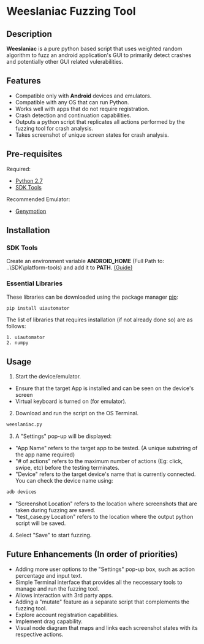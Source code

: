 # Weeslaniac Fuzzing Tool


## Description
**Weeslaniac** is a pure python based script that uses weighted random algorithm to fuzz an android application's GUI to primarily detect crashes and potentially other GUI related vulerabilities.


## Features

- Compatible only with **Android** devices and emulators.
- Compatible with any OS that can run Python.
- Works well with apps that do not require registration.
- Crash detection and continuation capabilities. 
- Outputs a python script that replicates all actions performed by the fuzzing tool for crash analysis.
- Takes screenshot of unique screen states for crash analysis.


## Pre-requisites

Required:
- [Python 2.7](https://www.python.org/downloads/release/python-2713/)
- [SDK Tools](https://developer.android.com/studio/)

Recommended Emulator:
- [Genymotion](https://www.genymotion.com/)


## Installation

### SDK Tools

Create an environment variable **ANDROID_HOME** (Full Path to: ..\SDK\platform-tools) and add it to **PATH**.
[(Guide)](https://www.360logica.com/blog/how-to-set-path-environmental-variable-for-sdk-in-windows/)



### Essential Libraries

These libraries can be downloaded using the package manager [pip](https://pip.pypa.io/en/stable/):

```bash
pip install uiautomator
```

The list of libraries that requires installation (if not already done so) are as follows:

```
1. uiautomator
2. numpy
```


## Usage

1. Start the device/emulator. 
- Ensure that the target App is installed and can be seen on the device's screen
- Virtual keyboard is turned on (for emulator).

2. Download and run the script on the OS Terminal.

```bash
weeslaniac.py
```

3. A "Settings" pop-up will be displayed:

- "App Name" refers to the target app to be tested. (A unique substring of the app name required)
- "# of actions" refers to the maximum number of actions (Eg: click, swipe, etc) before the testing terminates.
- "Device" refers to the target device's name that is currently connected. You can check the device name using:
```bash
adb devices
```
- "Screenshot Location" refers to the location where screenshots that are taken during fuzzing are saved.
- "test_case.py Location" refers to the location where the output python script will be saved.

4. Select "Save" to start fuzzing.


## Future Enhancements (In order of priorities)

- Adding more user options to the "Settings" pop-up box, such as action percentage and input text.
- Simple Terminal interface that provides all the neccessary tools to manage and run the fuzzing tool.
- Allows interaction with 3rd party apps.
- Adding a "mutate" feature as a separate script that complements the fuzzing tool.
- Explore account registration capabilities.
- Implement drag capability.
- Visual node diagram that maps and links each screenshot states with its respective actions.
